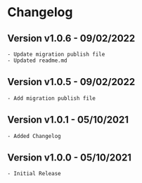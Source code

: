 # Changelog

## Version v1.0.6 - 09/02/2022
    - Update migration publish file
    - Updated readme.md

## Version v1.0.5 - 09/02/2022
    - Add migration publish file

## Version v1.0.1 - 05/10/2021
    - Added Changelog

## Version v1.0.0 - 05/10/2021
    - Initial Release
